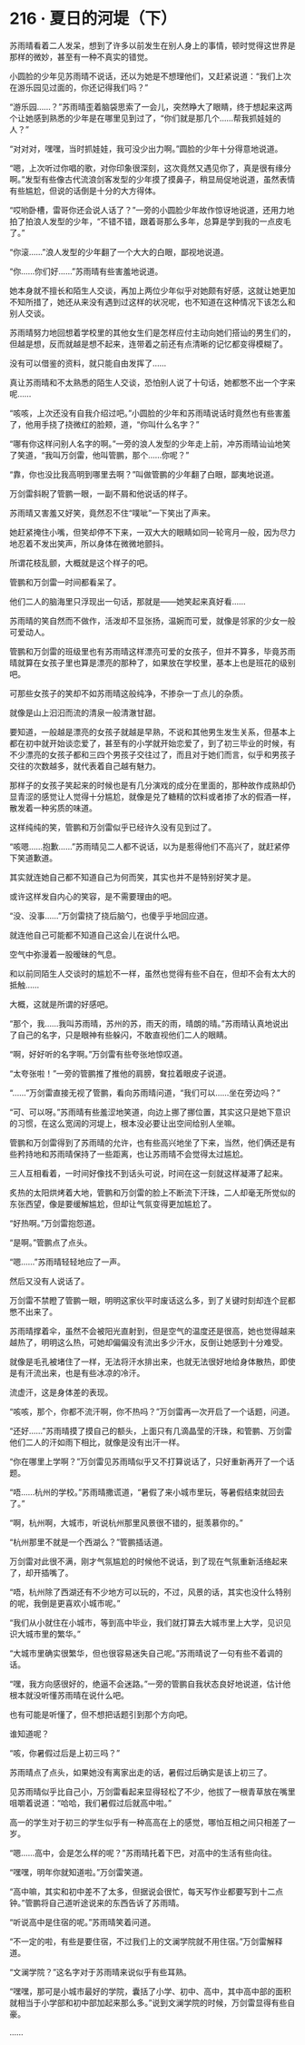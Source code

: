 # 216 · 夏日的河堤（下）

苏雨晴看着二人发呆，想到了许多以前发生在别人身上的事情，顿时觉得这世界是那样的微妙，甚至有一种不真实的错觉。

小圆脸的少年见苏雨晴不说话，还以为她是不想理他们，又赶紧说道：“我们上次在游乐园见过面的，你还记得我们吗？”

“游乐园……？”苏雨晴歪着脑袋思索了一会儿，突然睁大了眼睛，终于想起来这两个让她感到熟悉的少年是在哪里见到过了，“你们就是那几个……帮我抓娃娃的人？”

“对对对，嘿嘿，当时抓娃娃，我可没少出力啊。”圆脸的少年十分得意地说道。

“嗯，上次听过你唱的歌，对你印象很深刻，这次竟然又遇见你了，真是很有缘分啊。”发型有些像古代流浪剑客发型的少年摸了摸鼻子，稍显局促地说道，虽然表情有些尴尬，但说的话倒是十分的大方得体。

“哎哟卧槽，雷哥你还会说人话了？”一旁的小圆脸少年故作惊讶地说道，还用力地拍了拍浪人发型的少年，“不错不错，跟着哥那么多年，总算是学到我的一点皮毛了。”

“你滚……”浪人发型的少年翻了一个大大的白眼，鄙视地说道。

“你……你们好……”苏雨晴有些害羞地说道。

她本身就不擅长和陌生人交谈，再加上两位少年似乎对她颇有好感，这就让她更加不知所措了，她还从来没有遇到过这样的状况呢，也不知道在这种情况下该怎么和别人交谈。

苏雨晴努力地回想着学校里的其他女生们是怎样应付主动向她们搭讪的男生们的，但越是想，反而就越是想不起来，连带着之前还有点清晰的记忆都变得模糊了。

没有可以借鉴的资料，就只能自由发挥了……

真让苏雨晴和不太熟悉的陌生人交谈，恐怕别人说了十句话，她都憋不出一个字来呢……

“咳咳，上次还没有自我介绍过吧。”小圆脸的少年和苏雨晴说话时竟然也有些害羞了，他用手挠了挠微红的脸颊，道，“你叫什么名字？”

“哪有你这样问别人名字的啊。”一旁的浪人发型的少年走上前，冲苏雨晴讪讪地笑了笑道，“我叫万剑雷，他叫管鹏，那个……你呢？”

“靠，你也没比我高明到哪里去啊？”叫做管鹏的少年翻了白眼，鄙夷地说道。

万剑雷斜睨了管鹏一眼，一副不屑和他说话的样子。

苏雨晴又害羞又好笑，竟然忍不住“噗呲”一下笑出了声来。

她赶紧掩住小嘴，但笑却停不下来，一双大大的眼睛如同一轮弯月一般，因为尽力地忍着不发出笑声，所以身体在微微地颤抖。

所谓花枝乱颤，大概就是这个样子的吧。

管鹏和万剑雷一时间都看呆了。

他们二人的脑海里只浮现出一句话，那就是——她笑起来真好看……

苏雨晴的笑自然而不做作，活泼却不显张扬，温婉而可爱，就像是邻家的少女一般可爱动人。

管鹏和万剑雷的班级里也有苏雨晴这样漂亮可爱的女孩子，但并不算多，毕竟苏雨晴就算在女孩子里也算是漂亮的那种了，如果放在学校里，基本上也是班花的级别吧。

可那些女孩子的笑却不如苏雨晴这般纯净，不掺杂一丁点儿的杂质。

就像是山上汩汩而流的清泉一般清澈甘甜。

要知道，一般越是漂亮的女孩子就越是早熟，不说和其他男生发生关系，但基本上都在初中就开始谈恋爱了，甚至有的小学就开始恋爱了，到了初三毕业的时候，有不少漂亮的女孩子都和三四个男孩子交往过了，而且对于她们而言，似乎和男孩子交往的次数越多，就代表着自己越有魅力。

那样子的女孩子笑起来的时候也是有几分演戏的成分在里面的，那种故作成熟却仍显青涩的感觉让人觉得十分尴尬，就像是兑了糖精的饮料或者掺了水的假酒一样，散发着一种劣质的味道。

这样纯纯的笑，管鹏和万剑雷似乎已经许久没有见到过了。

“咳嗯……抱歉……”苏雨晴见二人都不说话，以为是惹得他们不高兴了，就赶紧停下笑道歉道。

其实就连她自己都不知道自己为何而笑，其实也并不是特别好笑才是。

或许这样发自内心的笑容，是不需要理由的吧。

“没、没事……”万剑雷挠了挠后脑勺，也傻乎乎地回应道。

就连他自己可能都不知道自己这会儿在说什么吧。

空气中弥漫着一股暧昧的气息。

和以前同陌生人交谈时的尴尬不一样，虽然也觉得有些不自在，但却不会有太大的抵触……

大概，这就是所谓的好感吧。

“那个，我……我叫苏雨晴，苏州的苏，雨天的雨，晴朗的晴。”苏雨晴认真地说出了自己的名字，只是眼神有些躲闪，不敢直视他们二人的眼睛。

“啊，好好听的名字啊。”万剑雷有些夸张地惊叹道。

“太夸张啦！”一旁的管鹏推了推他的肩膀，耷拉着眼皮子说道。

“……”万剑雷直接无视了管鹏，看向苏雨晴问道，“我们可以……坐在旁边吗？”

“可、可以呀。”苏雨晴有些羞涩地笑道，向边上挪了挪位置，其实这只是她下意识的习惯，在这么宽阔的河堤上，根本没必要让出空间给别人坐嘛。

管鹏和万剑雷得到了苏雨晴的允许，也有些高兴地坐了下来，当然，他们俩还是有些矜持地和苏雨晴保持了一些距离，也让苏雨晴不会觉得太过尴尬。

三人互相看着，一时间好像找不到话头可说，时间在这一刻就这样凝滞了起来。

炙热的太阳烘烤着大地，管鹏和万剑雷的脸上不断流下汗珠，二人却毫无所觉似的东张西望，像是要缓解尴尬，但却让气氛变得更加尴尬了。

“好热啊。”万剑雷抱怨道。

“是啊。”管鹏点了点头。

“嗯……”苏雨晴轻轻地应了一声。

然后又没有人说话了。

万剑雷不禁瞪了管鹏一眼，明明这家伙平时废话这么多，到了关键时刻却连个屁都憋不出来了。

苏雨晴撑着伞，虽然不会被阳光直射到，但是空气的温度还是很高，她也觉得越来越热了，明明这么热，可她却偏偏没有流出多少汗水，反倒让她感到十分难受。

就像是毛孔被堵住了一样，无法将汗水排出来，也就无法很好地给身体散热，即使是有汗流出来，也是有些冰凉的冷汗。

流虚汗，这是身体差的表现。

“咳咳，那个，你都不流汗啊，你不热吗？”万剑雷再一次开启了一个话题，问道。

“还好……”苏雨晴摸了摸自己的额头，上面只有几滴晶莹的汗珠，和管鹏、万剑雷他们二人的汗如雨下相比，就像是没有出汗一样。

“你在哪里上学啊？”万剑雷见苏雨晴似乎又不打算说话了，只好重新再开了一个话题。

“唔……杭州的学校。”苏雨晴撒谎道，“暑假了来小城市里玩，等暑假结束就回去了。”

“啊，杭州啊，大城市，听说杭州那里风景很不错的，挺羡慕你的。”

“杭州那里不就是一个西湖么？”管鹏插话道。

万剑雷对此很不满，刚才气氛尴尬的时候他不说话，到了现在气氛重新活络起来了，却开插嘴了。

“唔，杭州除了西湖还有不少地方可以玩的，不过，风景的话，其实也没什么特别的呢，我倒是更喜欢小城市呢。”

“我们从小就住在小城市，等到高中毕业，我们就打算去大城市里上大学，见识见识大城市里的繁华。”

“大城市里确实很繁华，但也很容易迷失自己呢。”苏雨晴说了一句有些不着调的话。

“嘿，我方向感很好的，绝逼不会迷路。”一旁的管鹏自我状态良好地说道，估计他根本就没听懂苏雨晴在说什么吧。

也有可能是听懂了，但不想把话题引到那个方向吧。

谁知道呢？

“咳，你暑假过后是上初三吗？”

苏雨晴点了点头，如果她没有离家出走的话，暑假过后确实是该上初三了。

见苏雨晴似乎比自己小，万剑雷看起来显得轻松了不少，他拔了一根青草放在嘴里咀嚼着说道：“哈哈，我们暑假过后就高中啦。”

高一的学生对于初三的学生似乎有一种高高在上的感觉，哪怕互相之间只相差了一岁。

“嗯……高中，会是怎么样的呢？”苏雨晴托着下巴，对高中的生活有些向往。

“嘿嘿，明年你就知道啦。”万剑雷笑道。

“高中嘛，其实和初中差不了太多，但据说会很忙，每天写作业都要写到十二点钟。”管鹏将自己道听途说来的东西告诉了苏雨晴。

“听说高中是住宿的呢。”苏雨晴笑着问道。

“不一定的啦，有些是要住宿，不过我们上的文澜学院就不用住宿。”万剑雷解释道。

“文澜学院？”这名字对于苏雨晴来说似乎有些耳熟。

“嘿嘿，那可是小城市最好的学院，囊括了小学、初中、高中，其中高中部的面积就相当于小学部和初中部加起来那么多。”说到文澜学院的时候，万剑雷显得有些自豪。

……
